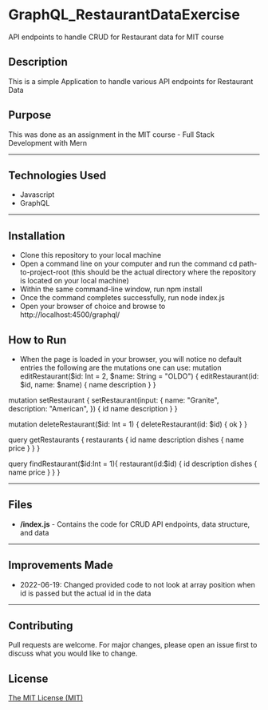 # GraphQL_RestaurantDataExercise
 API endpoints to handle CRUD for Restaurant data for MIT course

## Description 
This is a simple Application to handle various API endpoints for Restaurant Data

## Purpose 
This was done as an assignment in the MIT course - Full Stack Development with Mern

---------

## Technologies Used 
- Javascript
- GraphQL

---------

## Installation 
- Clone this repository to your local machine
- Open a command line on your computer and run the command cd path-to-project-root (this should be the actual directory where the repository is located on your local machine)
- Within the same command-line window, run npm install
- Once the command completes successfully, run node index.js
- Open your browser of choice and browse to http://localhost:4500/graphql/

## How to Run 
- When the page is loaded in your browser, you will notice no default entries the following are the mutations one can use:
mutation editRestaurant($id: Int = 2, $name: String = "OLDO") {
  editRestaurant(id: $id, name: $name) {
    name
    description
  }
}

mutation setRestaurant {
  setRestaurant(input: {
    name: "Granite",
    description: "American",
  }) {
    id
    name
    description
  }
}

mutation deleteRestaurant($id: Int = 1) {
  deleteRestaurant(id: $id) {
    ok
  }
}

query getRestaurants {
  restaurants {
    id
    name
    description
    dishes {
      name
      price
    }
  }
}

query findRestaurant($id:Int = 1){
  restaurant(id:$id) {
    id
    description
    dishes {
      name
      price
    }
  }
}

---------

## Files 
- **/index.js** - Contains the code for CRUD API endpoints, data structure, and data

---------

## Improvements Made
- 2022-06-19: Changed provided code to not look at array position when id is passed but the actual id in the data

---------

## Contributing 
Pull requests are welcome. For major changes, please open an issue first to discuss what you would like to change.

## License
[The MIT License (MIT)](https://github.com/slumpbuster/GraphQL_RestaurantDataExercise/blob/main/LICENSE)
